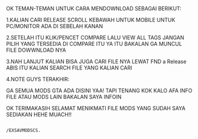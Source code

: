 OK TEMAN-TEMAN UNTUK CARA MENDOWNLOAD SEBAGAI BERIKUT:

1.KALIAN CARI RELEASE SCROLL KEBAWAH UNTUK MOBILE UNTUK PC/MONITOR ADA DI SEBELAH KANAN

2.SETELAH ITU KLIK/PENCET COMPARE LALU VIEW ALL TAGS JANGAN PILIH YANG TERSEDIA DI COMPARE ITU YA ITU BAKALAN GA MUNCUL FILE DOWWNLOAD NYA

3.NAH LANJUT KALIAN BISA JUGA CARI FILE NYA LEWAT FND a Release ABIS ITU KALIAN SEARCH FILE YANG KALIAN CARI

4.NOTE GUYS TERAKHIR:

GA SEMUA MODS GTA ADA DISINI YAA! TAPI TENANG KOK KALO AFA INFO FILE ATAU MODS LAIN BAKALAN SAYA INFOIN

OK TERIMAKASIH SELAMAT MENIKMATI FILE MODS YANG SUDAH SAYA SEDIAKAN HEHE MUACH!!

                                                                  /EXSAVMODSCS.
